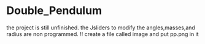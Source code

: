 # Double_Pendulum
the project is still unfinished.
the Jsliders to modify the angles,masses,and radius are non programmed.
!!
create a file called image and put pp.png in it
